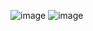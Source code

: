 ![image](https://user-images.githubusercontent.com/93157702/167696936-a30b6f7d-cada-49b9-92f5-c8520bbb3562.png)
![image](https://user-images.githubusercontent.com/93157702/167701910-d541a4f5-b35d-467d-8a49-6197bab8bbc3.png)
